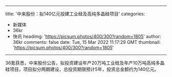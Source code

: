 
---
title: '中来股份：拟140亿元投建工业硅及高纯多晶硅项目'
categories: 
 - 新媒体
 - 36kr
 - 快讯
headimg: 'https://picsum.photos/400/300?random=1805'
author: 36kr
comments: false
date: Tue, 15 Mar 2022 11:17:29 GMT
thumbnail: 'https://picsum.photos/400/300?random=1805'
---

<div>   
36氪获悉，中来股份公告，拟投资建设年产20万吨工业硅及年产10万吨高纯多晶硅项目，项目拟分两期建设，总投资期限预计5年，投资总金额约为140亿元。  
</div>
            